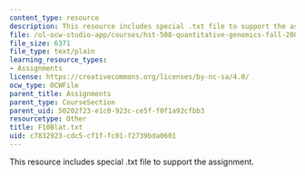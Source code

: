 ```yaml
---
content_type: resource
description: This resource includes special .txt file to support the assignment.
file: /ol-ocw-studio-app/courses/hst-508-quantitative-genomics-fall-2005/c7832923cdc5cf1ffc01f2739bda0601_F10Blat.txt
file_size: 6371
file_type: text/plain
learning_resource_types:
- Assignments
license: https://creativecommons.org/licenses/by-nc-sa/4.0/
ocw_type: OCWFile
parent_title: Assignments
parent_type: CourseSection
parent_uid: 50202f23-e1c0-923c-ce5f-f0f1a92cfbb3
resourcetype: Other
title: F10Blat.txt
uid: c7832923-cdc5-cf1f-fc01-f2739bda0601
---
```

This resource includes special .txt file to support the assignment.